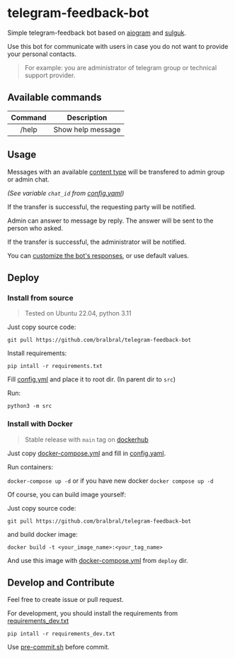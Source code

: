 # telegram-feedback-bot

Simple telegram-feedback bot based on [aiogram](https://github.com/aiogram/aiogram) and [sulguk](https://github.com/Tishka17/sulguk).

Use this bot for communicate with users in case you do not want to provide your personal contacts. 

> For example: you are administrator of telegram group or technical support provider.

## Available commands

| Command |    Description    |
|:-------:|:-----------------:|
|  /help  | Show help message |

## Usage

Messages with an available [content type](./src/bot/handlers/users.py#L24) will be transfered to admin group or admin chat.

*(See variable `chat_id` from [config.yaml](./deploy/example.config.yaml#L6))*

If the transfer is successful, the requesting party will be notified.

Admin can answer to message by reply. The answer will be sent to the person who asked.

If the transfer is successful, the administrator will be notified.

You can [customize the bot's responses](./deploy/example.config.yaml#12), or use default values.

## Deploy

### Install from source

> Tested on Ubuntu 22.04, python 3.11

Just copy source code:

`git pull https://github.com/bralbral/telegram-feedback-bot`

Install requirements:

`pip intall -r requirements.txt`

Fill [config.yml](./deploy/example.config.yaml) and place it to root dir. (In parent dir to `src`)

Run:

`python3 -m src`

### Install with Docker

> Stable release with `main` tag on [dockerhub](https://hub.docker.com/r/bral1488/telegram-feedback-bot/tags)

Just copy [docker-compose.yml](./deploy/example.docker-compose.yml) and fill in  [config.yaml](./deploy/example.config.yaml).

Run containers:

`docker-compose up -d` or if you have new docker `docker compose up -d`

Of course, you can build image yourself:

Just copy source code:

`git pull https://github.com/bralbral/telegram-feedback-bot`

and build docker image:

`docker build -t <your_image_name>:<your_tag_name>`

And use this image with [docker-compose.yml](./deploy/example.docker-compose.yml) from `deploy` dir.

## Develop and Contribute

Feel free to create issue or pull request.

For development, you should install the requirements from [requirements_dev.txt](./requirements_dev.txt)

`pip intall -r requirements_dev.txt`

Use [pre-commit.sh](./pre-commit.sh) before commit.
